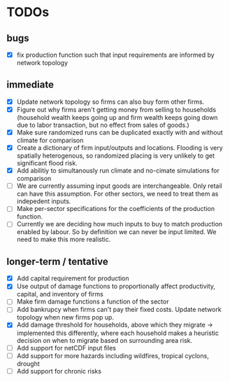 # TODOs

## bugs
- [x] fix production function such that input requirements are informed by network topology 

## immediate 
- [x] Update network topology so firms can also buy form other firms. 
- [x] Figure out why firms aren't getting money from selling to households (household wealth keeps going up and firm wealth keeps going down due to labor transaction, but no effect from sales of goods.)
- [x] Make sure randomized runs can be duplicated exactly with and without climate for comparison
- [x] Create a dictionary of firm input/outputs and locations. Flooding is very spatially heterogenous, so randomized placing is very unlikely to get significant flood risk. 
- [x] Add abilitiy to simultanously run climate and no-cimate simulations for comparison
- [ ] We are currently assuming input goods are interchangeable. Only retail can have this assumption. For other sectors, we need to treat them as indepedent inputs. 
- [ ] Make per-sector specifications for the coefficients of the production function.
- [ ] Currently we are deciding how much inputs to buy to match production enabled by labour. So by definition we can never be input limited. We need to make this more realistic.

## longer-term / tentative
- [x] Add capital requirement for production
- [x] Use output of damage functions to proportionally affect productivity, capital, and inventory of firms 
- [ ] Make firm damage functions a function of the sector
- [ ] Add bankrupcy when firms can't pay their fixed costs. Update network topology when new firms pop up.
- [x] Add damage threshold for households, above which they migrate -> implemented this differently, where each household makes a heuristic decision on when to migrate based on surrounding area risk.
- [ ] Add support for netCDF input files
- [ ] Add support for more hazards including wildfires, tropical cyclons, drought
- [ ] Add support for chronic risks